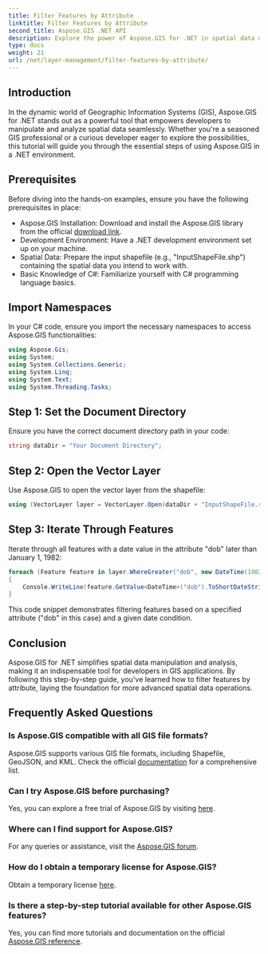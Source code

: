 ```yaml
---
title: Filter Features by Attribute
linktitle: Filter Features by Attribute
second_title: Aspose.GIS .NET API
description: Explore the power of Aspose.GIS for .NET in spatial data manipulation. Filter features effortlessly, enhance GIS applications, and boost productivity.
type: docs
weight: 21
url: /net/layer-management/filter-features-by-attribute/
---
```

## Introduction
In the dynamic world of Geographic Information Systems (GIS), Aspose.GIS for .NET stands out as a powerful tool that empowers developers to manipulate and analyze spatial data seamlessly. Whether you're a seasoned GIS professional or a curious developer eager to explore the possibilities, this tutorial will guide you through the essential steps of using Aspose.GIS in a .NET environment.
## Prerequisites
Before diving into the hands-on examples, ensure you have the following prerequisites in place:
- Aspose.GIS Installation: Download and install the Aspose.GIS library from the official [download link](https://releases.aspose.com/gis/net/).
- Development Environment: Have a .NET development environment set up on your machine.
- Spatial Data: Prepare the input shapefile (e.g., "InputShapeFile.shp") containing the spatial data you intend to work with.
- Basic Knowledge of C#: Familiarize yourself with C# programming language basics.
## Import Namespaces
In your C# code, ensure you import the necessary namespaces to access Aspose.GIS functionalities:
```csharp
using Aspose.Gis;
using System;
using System.Collections.Generic;
using System.Linq;
using System.Text;
using System.Threading.Tasks;
```
## Step 1: Set the Document Directory
Ensure you have the correct document directory path in your code:
```csharp
string dataDir = "Your Document Directory";
```
## Step 2: Open the Vector Layer
Use Aspose.GIS to open the vector layer from the shapefile:
```csharp
using (VectorLayer layer = VectorLayer.Open(dataDir + "InputShapeFile.shp", Drivers.Shapefile))
```
## Step 3: Iterate Through Features
Iterate through all features with a date value in the attribute "dob" later than January 1, 1982:
```csharp
foreach (Feature feature in layer.WhereGreater("dob", new DateTime(1982, 1, 1, 0, 0, 0)))
{
    Console.WriteLine(feature.GetValue<DateTime>("dob").ToShortDateString());
}
```
This code snippet demonstrates filtering features based on a specified attribute ("dob" in this case) and a given date condition.
## Conclusion
Aspose.GIS for .NET simplifies spatial data manipulation and analysis, making it an indispensable tool for developers in GIS applications. By following this step-by-step guide, you've learned how to filter features by attribute, laying the foundation for more advanced spatial data operations.
## Frequently Asked Questions
### Is Aspose.GIS compatible with all GIS file formats?
Aspose.GIS supports various GIS file formats, including Shapefile, GeoJSON, and KML. Check the official [documentation](https://reference.aspose.com/gis/net/) for a comprehensive list.
### Can I try Aspose.GIS before purchasing?
Yes, you can explore a free trial of Aspose.GIS by visiting [here](https://releases.aspose.com/).
### Where can I find support for Aspose.GIS?
For any queries or assistance, visit the [Aspose.GIS forum](https://forum.aspose.com/c/gis/33).
### How do I obtain a temporary license for Aspose.GIS?
Obtain a temporary license [here](https://purchase.aspose.com/temporary-license/).
### Is there a step-by-step tutorial available for other Aspose.GIS features?
Yes, you can find more tutorials and documentation on the official [Aspose.GIS reference](https://reference.aspose.com/gis/net/).
